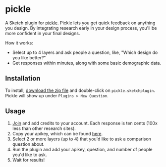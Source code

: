 # pickle

A Sketch plugin for [pickle](https://pickle.run). Pickle lets you get quick feedback on anything you design. By integrating research early in your design process, you'll be more confident in your final designs.

How it works:
- Select up to 4 layers and ask people a question, like, "Which design do you like better?"
- Get responses within minutes, along with some basic demographic data.

## Installation

To install, [download the zip file](https://github.com/billychasen/pickle-sketch/releases/latest/download/pickle.sketchplugin.zip) and double-click on `pickle.sketchplugin`. Pickle will show up under `Plugins > New Question`.

## Usage

1. [Join](https://pickle.run/join) and add credits to your account. Each response is ten cents (100x less than other research sites).
2. Copy your apikey, which can be found [here](https://pickle.run/docs_api).
3. Select 2 or more layers (up to 4) that you'd like to ask a comparison question about.
4. Run the plugin and add your apikey, question, and number of people you'd like to ask.
5. Wait for results!
